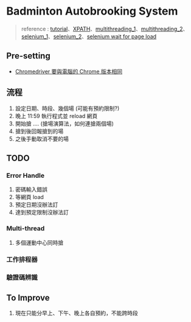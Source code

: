 # Badminton Autobrooking System
>reference : 
>[tutorial](https://tonidata.medium.com/%E8%87%AA%E5%8B%95%E6%90%B6%E7%A5%A8%E7%A8%8B%E5%BC%8F-%E7%94%A8python%E6%90%B6%E7%86%B1%E8%B3%A3%E5%95%86%E5%93%81-1f542f50c395)、[XPATH](https://www.guru99.com/xpath-selenium.html)、[multithreading_1](https://www.maxlist.xyz/2020/03/15/python-threading/)、[multithreading_2](https://blog.gtwang.org/programming/python-threading-multithreaded-programming-tutorial/)、[selenium_1](https://www.learncodewithmike.com/2020/05/python-selenium-scraper.html)、[selenium_2](https://ithelp.ithome.com.tw/articles/10230717)、[selenium wait for page load](https://www.lambdatest.com/blog/selenium-wait-for-page-to-load/)
## Pre-setting

- [Chromedriver 要與電腦的 Chrome 版本相同](https://chromedriver.chromium.org/downloads)

## 流程
1. 設定日期、時段、幾個場 (可能有預約限制?)
2. 晚上 11:59 執行程式並 reload 網頁
3. 開始搶 .... (搶場演算法，如何連搶兩個場)
4. 搶到後回報搶到的場
5. 之後手動取消不要的場

## TODO
### Error Handle
1. 密碼輸入錯誤
2. 等網頁 load
3. 預定日期沒辦法訂
4. 達到預定限制沒辦法訂
### Multi-thread
1. 多個運動中心同時搶

### 工作排程器

### 驗證碼辨識

## To Improve
1. 現在只能分早上、下午、晚上各自預約，不能跨時段